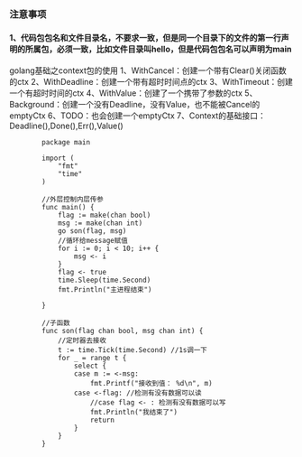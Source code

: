 ### 注意事项
#### 1、代码包包名和文件目录名，不要求一致，但是同一个目录下的文件的第一行声明的所属包，必须一致，比如文件目录叫hello，但是代码包包名可以声明为main
   <p>golang基础之context包的使用
     1、WithCancel：创建一个带有Clear()关闭函数的ctx 
     2、WithDeadline：创建一个带有超时时间点的ctx
     3、WithTimeout：创建一个有超时时间的ctx
     4、WithValue：创建了一个携带了参数的ctx
     5、Background：创建一个没有Deadline，没有Value，也不能被Cancel的emptyCtx
     6、TODO：也会创建一个emptyCtx
     7、Context的基础接口：Deadline(),Done(),Err(),Value()</p>





```
        package main
        
        import (
            "fmt"
            "time"
        )
        
        //外层控制内层传参
        func main() {
            flag := make(chan bool)
            msg := make(chan int)
            go son(flag, msg)
            //循环给message赋值
            for i := 0; i < 10; i++ {
                msg <- i
            }
            flag <- true
            time.Sleep(time.Second)
            fmt.Println("主进程结束")
        
        }
        
        //子函数
        func son(flag chan bool, msg chan int) {
            //定时器去接收
            t := time.Tick(time.Second) //1s调一下
            for _ = range t {
                select {
                case m := <-msg:
                    fmt.Printf("接收到值： %d\n", m)
                case <-flag: //检测有没有数据可以读
                    //case flag <- : 检测有没有数据可以写
                    fmt.Println("我结束了")
                    return
                }
            }
        }
```